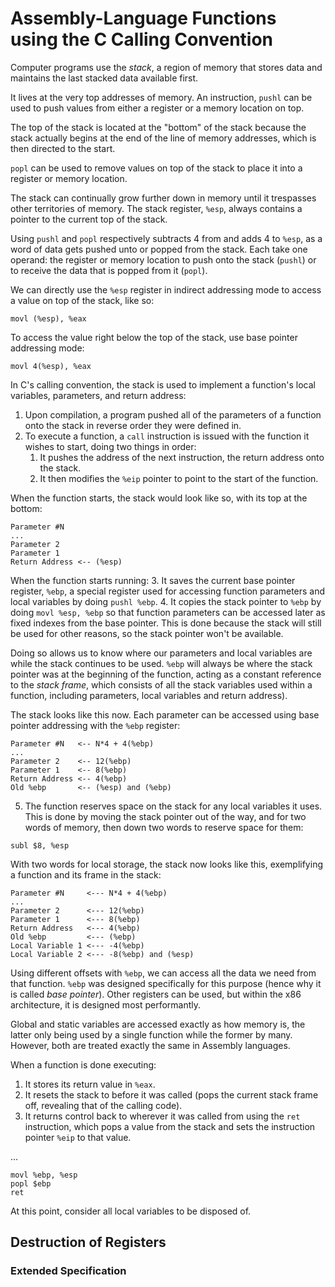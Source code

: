 # Assembly-Language Functions using the C Calling Convention

Computer programs use the *stack*, a region of memory that stores data and maintains the last stacked data available first.

It lives at the very top addresses of memory. An instruction, `pushl` can be used to push values from either a register or a memory location on top.

The top of the stack is located at the "bottom" of the stack because the stack actually begins at the end of the line of memory addresses, which is then directed to the start.

`popl` can be used to remove values on top of the stack to place it into a register or memory location.

The stack can continually grow further down in memory until it trespasses other territories of memory. The stack register, `%esp`, always contains a pointer to the current top of the stack. 

Using `pushl` and `popl` respectively subtracts 4 from and adds 4 to `%esp`, as a word of data gets pushed unto or popped from the stack. Each take one operand: the register or memory location to push onto the stack (`pushl`) or to receive the data that is popped from it (`popl`).

We can directly use the `%esp` register in indirect addressing mode to access a value on top of the stack, like so:
```assembly
movl (%esp), %eax
```

To access the value right below the top of the stack, use base pointer addressing mode:
```assembly
movl 4(%esp), %eax
```

In C's calling convention, the stack is used to implement a function's local variables, parameters, and return address:
1. Upon compilation, a program pushed all of the parameters of a function onto the stack in reverse order they were defined in.
2. To execute a function, a `call` instruction is issued with the function it wishes to start, doing two things in order:
    1. It pushes the address of the next instruction, the return address onto the stack.
    2. It then modifies the `%eip` pointer to point to the start of the function.

When the function starts, the stack would look like so, with its top at the bottom:
```
Parameter #N
...
Parameter 2
Parameter 1
Return Address <-- (%esp)
```

When the function starts running:
3. It saves the current base pointer register, `%ebp`, a special register used for accessing function parameters and local variables by doing `pushl %ebp`.
4. It copies the stack pointer to `%ebp` by doing `movl %esp, %ebp` so that function parameters can be accessed later as fixed indexes from the base pointer. This is done because the stack will still be used for other reasons, so the stack pointer won't be available.

Doing so allows us to know where our parameters and local variables are while the stack continues to be used. `%ebp` will always be where the stack pointer was at the beginning of the function, acting as a constant reference to the *stack frame*, which consists of all the stack variables used within a function, including parameters, local variables and return address).

The stack looks like this now. Each parameter can be accessed using base pointer addressing with the `%ebp` register:

```
Parameter #N   <-- N*4 + 4(%ebp)
...
Parameter 2    <-- 12(%ebp)
Parameter 1    <-- 8(%ebp)
Return Address <-- 4(%ebp)
Old %ebp       <-- (%esp) and (%ebp)
```

5. The function reserves space on the stack for any local variables it uses. This is done by moving the stack pointer out of the way, and for two words of memory, then down two words to reserve space for them:

```assembly
subl $8, %esp
```

With two words for local storage, the stack now looks like this, exemplifying a function and its frame in the stack:
```
Parameter #N     <--- N*4 + 4(%ebp)
...
Parameter 2      <--- 12(%ebp)
Parameter 1      <--- 8(%ebp)
Return Address   <--- 4(%ebp)
Old %ebp         <--- (%ebp)
Local Variable 1 <--- -4(%ebp)
Local Variable 2 <--- -8(%ebp) and (%esp)
```

Using different offsets with `%ebp`, we can access all the data we need from that function. `%ebp` was designed specifically for this purpose (hence why it is called *base pointer*). Other registers can be used, but within the x86 architecture, it is designed most performantly.

Global and static variables are accessed exactly as how memory is, the latter only being used by a single function while the former by many. However, both are treated exactly the same in Assembly languages.

When a function is done executing:
1. It stores its return value in `%eax`.
2. It resets the stack to before it was called (pops the current stack frame off, revealing that of the calling code).
3. It returns control back to wherever it was called from using the `ret` instruction, which pops a value from the stack and sets the instruction pointer `%eip` to that value.

...

```assembly
movl %ebp, %esp
popl $ebp
ret
```

At this point, consider all local variables to be disposed of.


## Destruction of Registers

### Extended Specification